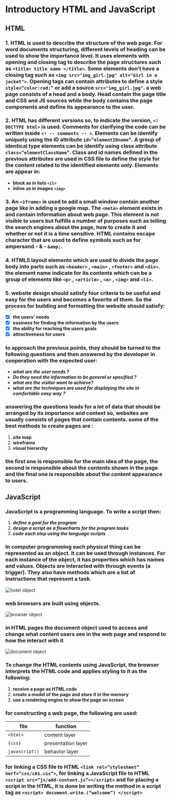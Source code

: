 # Introductory HTML and JavaScript
## HTML
### 1. HTML is used to describe the structure of the web page. For word documents structuring, different levels of heading can be used to show the importance level. It uses elements with opening and closing tag to describe the page structures such as `<title> title name </title>`. Some elements don’t have a closing tag such as `<img src="img_girl.jpg" alt="Girl in a jacket">`. Opening tags can contain attributes to define a style `style=”color:red;”` or add a source `src="img_girl.jpg"`. a web page consists of a head and a body. Head contain the page title and CSS and JS sources while the body contains the page components and define its appearance to the user.
### 2. HTML has different versions so, to indicate the version, `<! DOCTYPE html>` is used. Comments for clarifying the code can be written inside `<! -- comments -- >`. Elements can be identify uniquely using the ID attribute `id=”elementIDname”`. A group of identical type elements can be identify using class attribute `class=”elementClassName”`. Class and id names defined in the previous attributes are used in CSS file to define the style for the content related to the identified elements only. Elements are appear in:
  - **block as in lists `<il>`**
  - **inline as in images `<img>`**
### 3. An `<iframe>` is used to add a small window contain another page like in adding a google map. The `<meta>` element exists in <head> and contain information about web page. This element is not visible to users but fulfills a number of purposes such as telling the search engines about the page, how to create it and whether or not it is a time sensitive. HTML contains escape character that are used to define symbols such as for ampersand - & - `&amp;`. 
### 4. HTML5 layout elements which are used to divide the page body into parts such as `<header>` , `<main>` , `<footer>` and `<div>`. the element name indicate for its contents which can be a group of elements like `<p>` , `<article>` , `<a>` , `<img>` and `<li>`.
### 5. website design should satisfy four criteria to be useful and easy for the users and becomes a favorite of them. So the process for building and formatting the website should satisfy:
  - [x] **the users’ needs** 
  - [x] **easiness for finding the information by the users**
  - [x] **the ability for reaching the users goals**
  - [x] **attractiveness for users**
### to approach the previous points, they should be turned to the following questions and then answered by the developer in cooperation with the expected user:
  - **_what are the user needs ?_**
  - **_Do they need the information to be general or specified ?_**
  - **_what are the visitor want to achieve?_**
  - **_what are the techniques are used for displaying the site in comfortable easy way ?_**
### answering the questions leads for a lot of data that should be arranged by its importance and context so, websites are usually consists of pages that contain contents. some of the best methods to create pages are :
  1. **site map**
  2. **wireframe** 
  3. **visual hierarchy**
### the first one is responsible for the main idea of the page, the second is responsible about the contents shown in the page and the final one is responsible about the content appearance to users.
## JavaScript
### JavaScript is a programming language. To write a script then:
  1. **_define a goal for the program_**
  2. **_design a script as a flowcharts for the program tasks_**
  3. **_code each step using the language scripts_**
### In computer programming each physical thing can be represented as an object. It can be used through instances. For each instance of the object, it has properties which has names and values. Objects are interacted with through events (a trigger). They also have methods which are a list of instructions that represent a task.
![hotel object](https://ibb.co/2v54tFS.jpg)
### web browsers are built using objects.
![browser object](https://ibb.co/JKvWh7q.jpg)
### in HTML pages the document object used to access and change  what content users see in the web page and respond to how the interact with it
![document object](https://ibb.co/p3bL6r6.jpg)
### To change the HTML contents using JavaScript, the browser interprets the HTML code and applies styling to it as the following:
  1. **receive a page as HTML code**
  2. **create a model of the page and store it in the memory**
  3. **use a rendering engine to show the page on screen**
### for constructing a web page, the following are used:

| file | function |
| ---- | ------ |
|`<html>` | content layer |
| `{css}` | presentation layer |
| `javascript()` | behavior layer |

### for linking a CSS file to HTML `<link rel=”stylesheet” herf=”css/c01.css”>`, for linking a JavaScript file to HTML `<script src=”js/add-content.js”></script>` and for placing a script in the HTML, it is done be writing the method in a script tag as `<script> document.write.(“welcome”) </script>`